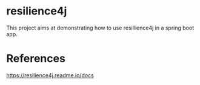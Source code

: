 # resilience4j

This project aims at demonstrating how to use resillience4j in a spring boot app.

# References

https://resilience4j.readme.io/docs
